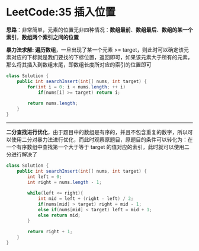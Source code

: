 # LeetCode:35 插入位置

**思路**：非常简单，元素的位置无非四种情况：**数组最前**、**数组最后**、**数组的某一个索引**，**数组两个索引之间的位置**

**暴力法求解: 遍历数组**，一旦出现了某一个元素 >= target，则此时可以确定该元素对应的下标就是我们要找的下标位置，返回即可，如果该元素大于所有的元素，那么将其插入到数组末尾，即数组长度所对应的索引的位置即可

```java
class Solution {
    public int searchInsert(int[] nums, int target) {
        for(int i = 0; i < nums.length; ++ i)
            if(nums[i] >= target) return i;
        
        return nums.length;
    }
}
```

---

**二分查找进行优化**，由于题目中的数组是有序的，并且不包含重复的数字，所以可以使用二分对暴力法进行优化，而此时观察原题目，原题目的条件可以转化为：在一个有序数组中查找第一个大于等于 target 的值对应的索引，此时就可以使用二分进行解决了
```java
class Solution {
    public int searchInsert(int[] nums, int target) {
        int left = 0;
        int right = nums.length - 1;
        
        while(left <= right){
            int mid = left + (right - left) / 2;
            if(nums[mid] > target) right = mid - 1;
            else if(nums[mid] < target) left = mid + 1;
            else return mid;
        }
        
        return right + 1;
    }
}
```